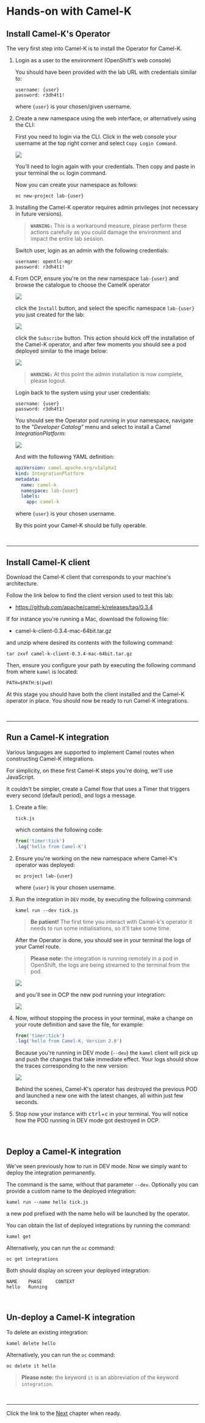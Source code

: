 # Hands-on with Camel-K

##  Install Camel-K's Operator

The very first step into Camel-K is to install the Operator for Camel-K.

1. Login as a user to the environment (OpenShift's web console)

   You should have been provided with the lab URL with credentials similar to:

       username: {user}
       password: r3dh4t1!

   where `{user}` is your chosen/given username.

1. Create a new namespace using the web interface, or alternatively using the CLI:

   First you need to login via the CLI. Click in the web console your username at the top right corner and select `Copy Login Command`.

   ![](https://gitlab.com/BrunoNetId/lab-camelk/raw/master/docs/images/lab01/ocp-login.png)

   You'll need to login again with your credentials. Then copy and paste in your terminal the `oc` login command.

   Now you can create your namespace as follows:

       oc new-project lab-{user}

1. Installing the Camel-K operator requires admin privileges (not necessary in future versions).

   > **`WARNING:`** This is a workaround measure, please perform these actions carefully as you could damage the environment and impact the entire lab session.

   Switch user, login as an admin with the following credentials:

       username: opentlc-mgr
       password: r3dh4t1!

   
2. From OCP, ensure you're on the new namespace `lab-{user}` and browse the catalogue to choose the CamelK operator

    ![](https://gitlab.com/BrunoNetId/lab-camelk/raw/master/docs/images/lab01/operator-camelk.png)

    click the `Install` button, and select the specific namespace  `lab-{user}` you just created for the lab:

    ![](https://gitlab.com/BrunoNetId/lab-camelk/raw/master/docs/images/lab01/operator-camelk-installation.png)

    click the `Subscribe` button. This action should kick off the installation of the Camel-K operator, and after few moments you should see a pod deployed similar to the image below:

    ![](https://gitlab.com/BrunoNetId/lab-camelk/raw/master/docs/images/lab01/operator-camelk-pod.png)

    > **`WARNING:`** At this point the admin installation is now complete, please logout.

    Login back to the system using your user credentials:

       username: {user}
       password: r3dh4t1!


    You should see the Operator pod running in your namespace, navigate to the _"Developer Catalog"_ menu and select to install a Camel _IntegrationPlatform_:

    ![](https://gitlab.com/BrunoNetId/lab-camelk/raw/master/docs/images/lab01/operator-camelk-integration-platform.png)

    And with the following YAML definition:

    ~~~yaml
    apiVersion: camel.apache.org/v1alpha1
    kind: IntegrationPlatform
    metadata:
      name: camel-k
      namespace: lab-{user}
      labels:
        app: camel-k
    ~~~

    where `{user}` is your chosen username.

    By this point your Camel-K should be fully operable.

<br />

---

## Install Camel-K client

Download the Camel-K client that corresponds to your machine's architecture.

Follow the link below to find the client version used to test this lab:

- https://github.com/apache/camel-k/releases/tag/0.3.4

If for instance you're running a Mac, download the following file:

- camel-k-client-0.3.4-mac-64bit.tar.gz

and unzip where desired its contents with the following command:

    tar zxvf camel-k-client-0.3.4-mac-64bit.tar.gz

Then, ensure you configure your path by executing the following command from where `kamel` is located:

    PATH=$PATH:$(pwd)

At this stage you should have both the client installed and the Camel-K operator in place. You should now be ready to run Camel-K integrations.


<br />

---

## Run a Camel-K integration

Various languages are supported to implement Camel routes when constructing Camel-K integrations.

For simplicity, on these first Camel-K steps you're doing, we'll use JavaScript.

It couldn't be simpler, create a Camel flow that uses a Timer that triggers every second (default period), and logs a message.

1. Create a file:

       tick.js

    which contains the following code:

    ~~~javascript
    from('timer:tick')
    .log('hello from Camel-K')
    ~~~

2. Ensure you're working on the new namespace where Camel-K's operator was deployed:

    ~~~shell  
    oc project lab-{user}
    ~~~

    where `{user}` is your chosen username.

3. Run the integration in `DEV` mode, by executing the following command:

    ~~~shell  
    kamel run --dev tick.js
    ~~~

    > **Be patient!** The first time you interact with Camel-k's operator it needs to run some initialisations, so it'll take some time.

    After the Operator is done, you should see in your terminal the logs of your Camel route. 

    > **Please note:** the integration is running remotely in a pod in OpenShift, the logs are being streamed to the terminal from the pod.

    ![](https://gitlab.com/BrunoNetId/lab-camelk/raw/master/docs/images/lab01/camelk-route-logs-01.png)

    and you'll see in OCP the new pod running your integration:

    ![](https://gitlab.com/BrunoNetId/lab-camelk/raw/master/docs/images/lab01/camelk-pod-tick.png)

4. Now, without stopping the process in your terminal, make a change on your route definition and save the file, for example:

    ~~~javascript
    from('timer:tick')
    .log('hello from Camel-K, Version 2.0')
    ~~~

    Because you're running in DEV mode (`--dev`) the `kamel` client will pick up and push the changes that take immediate effect. Your logs should show the traces corresponding to the new version:

    ![](https://gitlab.com/BrunoNetId/lab-camelk/raw/master/docs/images/lab01/camelk-route-logs-02.png)

    Behind the scenes, Camel-K's operator has destroyed the previous POD and launched a new one with the latest changes, all within just few seconds.

5. Stop now your instance with <kbd>ctrl</kbd>+<kbd>c</kbd> in your terminal. You will notice how the POD running in DEV mode got destroyed in OCP.

<br />

## Deploy a Camel-K integration

We've seen previously how to run in DEV mode. Now we simply want to deploy the integration permanently.

The command is the same, without that parameter `--dev`. Optionally you can provide a custom name to the deployed integration:

    kamel run --name hello tick.js

a new pod prefixed with the name hello will be launched by the operator.

You can obtain the list of deployed integrations by running the command:

    kamel get

Alternatively, you can run the `oc` command:

    oc get integrations

Both should display on screen your deployed integration:

    NAME    PHASE     CONTEXT
    hello   Running   

<br />

## Un-deploy a Camel-K integration

To delete an existing integration:

    kamel delete hello

Alternatively, you can run the `oc` command:

    oc delete it hello

> **Please note:** the keyword `it` is an abbreviation of the keyword `integration`.


</br>

---


Click the link to the [Next](./lab02.md) chapter when ready. 